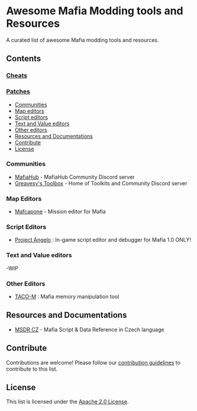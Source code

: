 # Awesome Mafia Modding tools and Resources

A curated list of awesome Mafia modding tools and resources.

## Contents

### [Cheats](pages/cheats.md)
### [Patches](pages/patches.md)

- [Communities](#communities)
- [Map editors](#map-editors)
- [Script editors](#script-editors)
- [Text and Value editors](#text-and-value-editors)
- [Other editors](#other-editors)
- [Resources and Documentations](#resources-and-documentations)
- [Contribute](#contribute)
- [License](#license)

### Communities

- [MafiaHub](https://discord.gg/eBQ4QHX) - MafiaHub Community Discord server
- [Greavesy's Toolbox](https://discord.gg/HFCksVXXWy) - Home of Toolkits and Community Discord server

### Map Editors

- [Mafcapone](https://github.com/user-attachments/files/16227907/Mafcapone.cl-1.zip) - Mission editor for Mafia

### Script Editors
- [Project Angelo](https://github.com/user-attachments/files/16238313/Project_Angelo_script_inspector.zip)
: In-game script editor and debugger for Mafia 1.0 ONLY!

### Text and Value editors
-WIP

### Other Editors
- [TACO-M](https://github.com/user-attachments/files/16238359/TACO-M.zip)
: Mafia memory manipulation tool

## Resources and Documentations

- [MSDR CZ](https://github.com/user-attachments/files/16228218/MSDR.CZ.pdf) - Mafia Script & Data Reference in Czech language

## Contribute

Contributions are welcome! Please follow our [contribution guidelines](https://github.com/MafiaHub/awesome-mafia/blob/main/CONTRIBUTING.md) to contribute to this list.

## License

This list is licensed under the [Apache 2.0 License](https://github.com/MafiaHub/awesome-mafia/blob/main/LICENSE).
